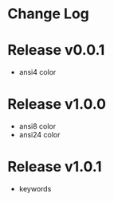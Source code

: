 # Change Log

# Release v0.0.1
- ansi4 color
# Release v1.0.0
- ansi8 color
- ansi24 color

# Release v1.0.1
- keywords
